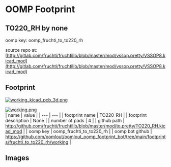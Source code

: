 # OOMP Footprint  
## TO220_RH  by none  
  
oomp key: oomp_fruchti_to_to220_rh  
  
source repo at: [http://gitlab.com/fruchti/fruchtilib/blob/master/mod/vssop.pretty/VSSOP8.kicad_mod](http://gitlab.com/fruchti/fruchtilib/blob/master/mod/vssop.pretty/VSSOP8.kicad_mod)  
## Footprint  
  
[![working_kicad_pcb_3d.png](working_kicad_pcb_3d_600.png)](working_kicad_pcb_3d.png)  
  
[![working.png](working_600.png)](working.png)  
| name | value | 
| --- | --- | 
| footprint name | TO220_RH | 
| footprint description | None | 
| number of pads | 4 | 
| github path | http://github.com/fruchti/fruchtilib/blob/master/mod/to.pretty/TO220_RH.kicad_mod | 
| oomp key | oomp_fruchti_to_to220_rh | 
| oomp bot github | https://github.com/oomlout/oomlout_oomp_footprint_bot/tree/main/footprints/fruchti_to_to220_rh/working | 
## Images  
